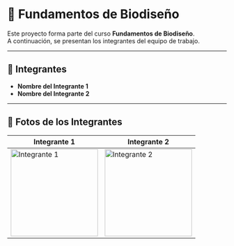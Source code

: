 # 🧬 Fundamentos de Biodiseño

Este proyecto forma parte del curso **Fundamentos de Biodiseño**.  
A continuación, se presentan los integrantes del equipo de trabajo.

---

## 👥 Integrantes

- **Nombre del Integrante 1**  
- **Nombre del Integrante 2**

---

## 📸 Fotos de los Integrantes

| Integrante 1 | Integrante 2 |
|--------------|--------------|
| <img src="ruta/imagen1.jpg" alt="Integrante 1" width="200"/> | <img src="ruta/imagen2.jpg" alt="Integrante 2" width="200"/> |
